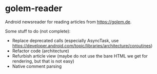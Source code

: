 # golem-reader
Android newsreader for reading articles from https://golem.de. 

Some stuff to do (not complete):
- Replace deprecated calls (especially AsyncTask, use https://developer.android.com/topic/libraries/architecture/coroutines)
- Refactor code (architecture)
- Refurbish article view (maybe do not use the bare HTML we get for rendering, but that is not easy)
- Native comment parsing
